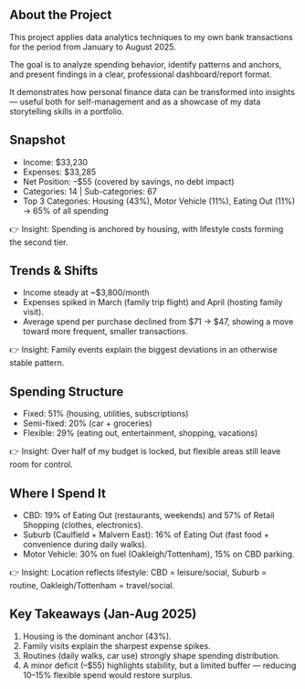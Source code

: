 ## About the Project
This project applies data analytics techniques to my own bank transactions for the period from January to August 2025.

The goal is to analyze spending behavior, identify patterns and anchors, and present findings in a clear, professional dashboard/report format.

It demonstrates how personal finance data can be transformed into insights — useful both for self-management and as a showcase of my data storytelling skills in a portfolio.

## Snapshot
- Income: $33,230
- Expenses: $33,285
- Net Position: –$55 (covered by savings, no debt impact)
- Categories: 14 | Sub-categories: 67
- Top 3 Categories: Housing (43%), Motor Vehicle (11%), Eating Out (11%) → 65% of all spending

👉 Insight: Spending is anchored by housing, with lifestyle costs forming the second tier.

## Trends & Shifts
- Income steady at ~$3,800/month
- Expenses spiked in March (family trip flight) and April (hosting family visit).
- Average spend per purchase declined from $71 → $47, showing a move toward more frequent, smaller transactions.

👉 Insight: Family events explain the biggest deviations in an otherwise stable pattern.

## Spending Structure
- Fixed: 51% (housing, utilities, subscriptions)
- Semi-fixed: 20% (car + groceries)
- Flexible: 29% (eating out, entertainment, shopping, vacations)

👉 Insight: Over half of my budget is locked, but flexible areas still leave room for control.

## Where I Spend It
- CBD: 19% of Eating Out (restaurants, weekends) and 57% of Retail Shopping (clothes, electronics).
- Suburb (Caulfield + Malvern East): 16% of Eating Out (fast food + convenience during daily walks).
- Motor Vehicle: 30% on fuel (Oakleigh/Tottenham), 15% on CBD parking.

👉 Insight: Location reflects lifestyle: CBD = leisure/social, Suburb = routine, Oakleigh/Tottenham = travel/social.

## Key Takeaways (Jan-Aug 2025)
1. Housing is the dominant anchor (43%).
2. Family visits explain the sharpest expense spikes.
3. Routines (daily walks, car use) strongly shape spending distribution.
4. A minor deficit (–$55) highlights stability, but a limited buffer — reducing 10–15% flexible spend would restore surplus.

